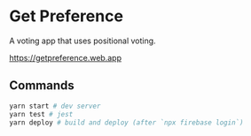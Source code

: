 # Get Preference

A voting app that uses positional voting.

https://getpreference.web.app

## Commands

```sh
yarn start # dev server
yarn test # jest
yarn deploy # build and deploy (after `npx firebase login`)
```
